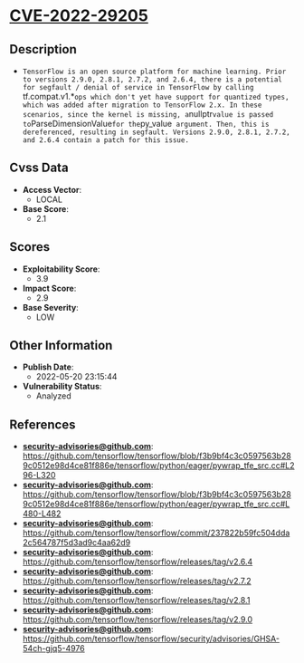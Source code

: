 
# [CVE-2022-29205](https://cve.mitre.org/cgi-bin/cvename.cgi?name=CVE-2022-29205)

## Description

- `TensorFlow is an open source platform for machine learning. Prior to versions 2.9.0, 2.8.1, 2.7.2, and 2.6.4, there is a potential for segfault / denial of service in TensorFlow by calling `tf.compat.v1.*` ops which don't yet have support for quantized types, which was added after migration to TensorFlow 2.x. In these scenarios, since the kernel is missing, a `nullptr` value is passed to `ParseDimensionValue` for the `py_value` argument. Then, this is dereferenced, resulting in segfault. Versions 2.9.0, 2.8.1, 2.7.2, and 2.6.4 contain a patch for this issue.`

## Cvss Data

- **Access Vector**:
  - LOCAL
- **Base Score**:
  - 2.1

## Scores

- **Exploitability Score**:
  - 3.9
- **Impact Score**:
  - 2.9
- **Base Severity**:
  - LOW

## Other Information

- **Publish Date**:
  - 2022-05-20 23:15:44
- **Vulnerability Status**:
  - Analyzed

## References

- **security-advisories@github.com**: https://github.com/tensorflow/tensorflow/blob/f3b9bf4c3c0597563b289c0512e98d4ce81f886e/tensorflow/python/eager/pywrap_tfe_src.cc#L296-L320
- **security-advisories@github.com**: https://github.com/tensorflow/tensorflow/blob/f3b9bf4c3c0597563b289c0512e98d4ce81f886e/tensorflow/python/eager/pywrap_tfe_src.cc#L480-L482
- **security-advisories@github.com**: https://github.com/tensorflow/tensorflow/commit/237822b59fc504dda2c564787f5d3ad9c4aa62d9
- **security-advisories@github.com**: https://github.com/tensorflow/tensorflow/releases/tag/v2.6.4
- **security-advisories@github.com**: https://github.com/tensorflow/tensorflow/releases/tag/v2.7.2
- **security-advisories@github.com**: https://github.com/tensorflow/tensorflow/releases/tag/v2.8.1
- **security-advisories@github.com**: https://github.com/tensorflow/tensorflow/releases/tag/v2.9.0
- **security-advisories@github.com**: https://github.com/tensorflow/tensorflow/security/advisories/GHSA-54ch-gjq5-4976
